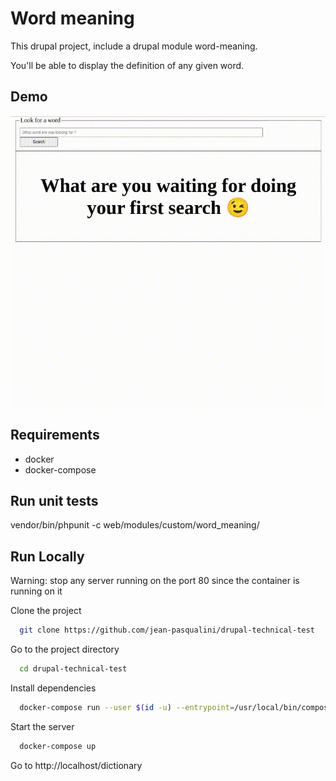 
# Word meaning

This drupal project, include a drupal module word-meaning.

You'll be able to display the definition of any given word.

## Demo

![demo](./demo.gif)

## Requirements

- docker
- docker-compose

## Run unit tests

vendor/bin/phpunit -c web/modules/custom/word_meaning/

## Run Locally

Warning: stop any server running on the port 80 since the container is running on it

Clone the project

```bash
  git clone https://github.com/jean-pasqualini/drupal-technical-test
```

Go to the project directory

```bash
  cd drupal-technical-test
```

Install dependencies

```bash
  docker-compose run --user $(id -u) --entrypoint=/usr/local/bin/composer php install
```

Start the server

```bash
  docker-compose up
```

Go to http://localhost/dictionary

